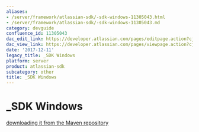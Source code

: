 ```yaml
---
aliases:
- /server/framework/atlassian-sdk/-sdk-windows-11305043.html
- /server/framework/atlassian-sdk/-sdk-windows-11305043.md
category: devguide
confluence_id: 11305043
dac_edit_link: https://developer.atlassian.com/pages/editpage.action?cjm=wozere&pageId=11305043
dac_view_link: https://developer.atlassian.com/pages/viewpage.action?cjm=wozere&pageId=11305043
date: '2017-12-11'
legacy_title: _SDK Windows
platform: server
product: atlassian-sdk
subcategory: other
title: _SDK Windows
---
```

# \_SDK Windows

<a href="https://my.atlassian.com/login?destination=https://maven.atlassian.com/public/com/atlassian/amps/atlassian-plugin-sdk/3.11/atlassian-plugin-sdk-3.11.zip&amp;" class="external-link">downloading it from the Maven repository</a>
























































































